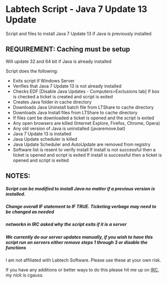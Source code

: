 # Labtech Script - Java 7 Update 13 Update


Script and files to install Java 7 Update 13 if Java is previously installed


## REQUIREMENT: Caching must be setup


Will update 32 and 64 bit if Java is already installed

Script does the following:
* Exits script if Windows Server 
* Verifies that Java 7 Update 13 is not already installed
* Checks EDF [Disable Java Updates - Computers>Exclusions tab]
    If box is checked a ticket is created and script is exited
* Creates Java folder in cache directory
* Downloads Java Uninstall batch file from LTShare to cache directory
* Downloads Java Install files from LTShare to cache directory
* If files cant be downloaded a ticket is opened and the script is exited
* Any open browsers are killed (Internet Explore, Firefox, Chrome, Opera)
* Any old version of Java is uninstalled (javaremove.bat)
* Java 7 Update 13 is installed
* Java Update scheduler is killed
* Java Update Scheduler and AutoUpdate are removed from registry
* Software list is resent to verify install
    If install is not successful then a ticket is opened and script is exited
    If install is successful then a ticket is opened and script is exited



## NOTES:

##### Script can be modified to install Java no matter if a previous version is installed.
##### Change overall IF statement to **_IF TRUE_**.  Ticketing verbage may need to be changed as needed



##### networkn in IRC asked why the script exits if it is a server
##### We currently do our server updates manually, if you wish to have this script run on servers either remove steps 1 through 3 or disable the functions




I am not affiliated with Labtech Software. Please use these at your own risk. 

If you have any additions or better ways to do this please hit me up on [IRC](http://webchat.freenode.net/?nick=reddit_user_.&channels=%23%23labtech&uio=d4), my nick is cgauss.